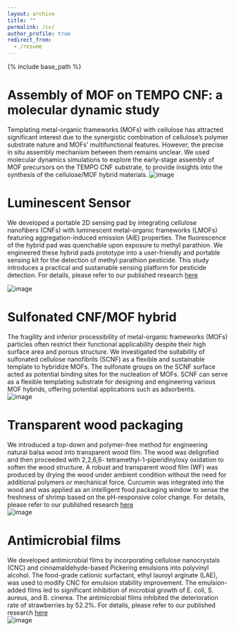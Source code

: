 ```yaml
---
layout: archive
title: ""
permalink: /cv/
author_profile: true
redirect_from:
  - /resume
---
```


{% include base_path %}

Assembly of MOF on TEMPO CNF: a molecular dynamic study
======
Templating metal-organic frameworks (MOFs) with cellulose has attracted significant interest due to the synergistic combination of cellulose’s polymer substrate nature and MOFs’ multifunctional features. However, the precise in situ assembly mechanism between them remains unclear. We used molecular dynamics simulations to explore the early-stage assembly of MOF precursors on the TEMPO CNF substrate, to provide insights into the synthesis of the cellulose/MOF hybrid materials.
![image](https://kailongzh.github.io/files/cellmof.png)

Luminescent Sensor
======
We developed a portable 2D sensing pad by integrating cellulose nanofibers (CNFs) with luminescent metal-organic frameworks (LMOFs) featuring aggregation-induced emission (AIE) properties. The fluorescence of the hybrid pad was quenchable upon exposure to methyl parathion. We engineered these hybrid pads prototype into a user-friendly and portable sensing kit for the detection of methyl parathion pesticide. This study introduces a practical and sustainable sensing platform for pesticide detection. For details, please refer to our published research [here](https://doi.org/10.1016/j.jece.2024.112670) 

![image](https://kailongzh.github.io/files/sensor.png)

Sulfonated CNF/MOF hybrid
======
The fragility and inferior processibility of metal-organic frameworks (MOFs) particles often restrict their functional applicability despite their high surface area and porous structure. We investigated the suitability of sulfonated cellulose nanofibrils (SCNF) as a flexible and sustainable template to hybridize MOFs. The sulfonate groups on the SCNF surface acted as potential binding sites for the nucleation of MOFs. SCNF can serve as a flexible templating substrate for designing and engineering various MOF hybrids, offering potential applications such as adsorbents.  
![image](https://kailongzh.github.io/files/scnf.png)
  
Transparent wood packaging
======
We introduced a top-down and polymer-free method for engineering natural balsa wood into transparent wood film. The wood was delignified and then proceeded with 2,2,6,6- tetramethyl-1-piperidinyloxy oxidation to soften the wood structure. A robust and transparent wood film (WF) was produced by drying the wood under ambient condition without the need for additional polymers or mechanical force. Curcumin was integrated into the wood and was applied as an intelligent food packaging window to sense the freshness of shrimp based on the pH-responsive color change. For details, please refer to our published research [here](https://doi.org/10.1016/j.isci.2023.108455)  
![image](https://kailongzh.github.io/files/woodfilm.png)

Antimicrobial films
======
We developed antimicrobial films by incorporating cellulose nanocrystals (CNC) and cinnamaldehyde-based Pickering emulsions into polyvinyl alcohol. The food-grade cationic surfactant, ethyl lauroyl arginate (LAE), was used to modify CNC for emulsion stability improvement. The emulsion-added films led to significant inhibition of microbial growth of E. coli, S. aureus, and B. cinerea. The antimicrobial films inhibited the deterioration rate of strawberries by 52.2%. For details, please refer to our published research [here](https://doi.org/10.1016/j.fpsl.2022.100886)  
![image](https://kailongzh.github.io/files/cncpackaging.png)
  

